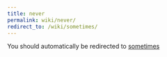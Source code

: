 ```yaml
---
title: never
permalink: wiki/never/
redirect_to: /wiki/sometimes/
---
```


You should automatically be redirected to [sometimes](/wiki/sometimes/)
